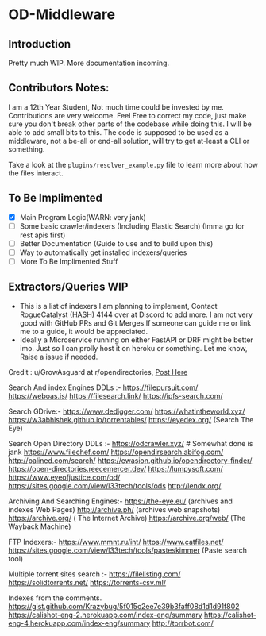 # OD-Middleware

## Introduction

Pretty much WIP. More documentation incoming.


## Contributors Notes:

I am a 12th Year Student, Not much time could be invested by me.
Contributions are very welcome. Feel Free to correct my code, just make sure you don't break other parts of the codebase while doing this.
I will be able to add small bits to this. The code is supposed to be used as a middleware, not a be-all or end-all solution, will try to get at-least a CLI or something.

Take a look at the `plugins/resolver_example.py` file to learn more about how the files interact.

## To Be Implimented

- [x] Main Program Logic(WARN: very jank)
- [ ] Some basic crawler/indexers (Including Elastic Search) (Imma go for rest apis first)
- [ ] Better Documentation (Guide to use and to build upon this)
- [ ] Way to automatically get installed indexers/queries
- [ ] More To Be Implimented Stuff

## Extractors/Queries WIP

- This is a list of indexers I am planning to implement, Contact RogueCatalyst (HASH) 4144 over at Discord to add more. I am not very good with GitHub PRs and Git Merges.If someone can guide me or link me to a guide, it would be appreciated.
- Ideally a Microservice running on either FastAPI or DRF might be better imo. Just so I can prolly host it on heroku or something. Let me know, Raise a issue if needed.

Credit : u/GrowAsguard at r/opendirectories, [Post Here](https://www.reddit.com/r/opendirectories/comments/lj0a1e/my_favorite_open_directory_search_tools/)

Search And index Engines DDLs :-
<https://filepursuit.com/>
<https://weboas.is/>
<https://filesearch.link/>
<https://ipfs-search.com/>

Search GDrive:-
<https://www.dedigger.com/>
<https://whatintheworld.xyz/>
<https://w3abhishek.github.io/torrentables/>
<https://eyedex.org/> (Search The Eye)

Search Open Directory DDLs :-
<https://odcrawler.xyz/> # Somewhat done is jank
<https://www.filechef.com/>
<https://opendirsearch.abifog.com/>
<http://palined.com/search/>
<https://ewasion.github.io/opendirectory-finder/>
<https://open-directories.reecemercer.dev/>
<https://lumpysoft.com/>
<https://www.eyeofjustice.com/od/>
<https://sites.google.com/view/l33tech/tools/ods>
<http://lendx.org/>

Archiving And Searching Engines:-
<https://the-eye.eu/> (archives and indexes Web Pages)
<http://archive.ph/> (archives web snapshots)
<https://archive.org/> ( The Internet Archive)
<https://archive.org/web/> (The Wayback Machine)

FTP Indexers:-
<https://www.mmnt.ru/int/>
<https://www.catfiles.net/>
<https://sites.google.com/view/l33tech/tools/pasteskimmer> (Paste search tool)

Multiple torrent sites search :-
<https://filelisting.com/>
<https://solidtorrents.net/>
<https://torrents-csv.ml/>

Indexes from the comments.
<https://gist.github.com/Krazybug/5f015c2ee7e39b3faff08d1d1d91f802>
<https://calishot-eng-2.herokuapp.com/index-eng/summary>
<https://calishot-eng-4.herokuapp.com/index-eng/summary>
<http://torrbot.com/>

